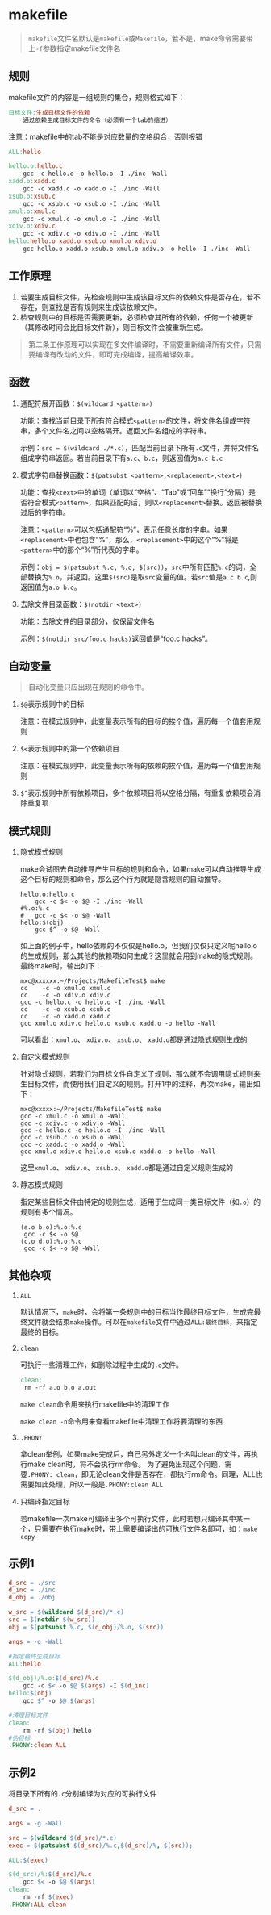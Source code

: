 # makefile

> `makefile`文件名默认是`makefile`或`Makefile`，若不是，make命令需要带上`-f`参数指定makefile文件名

## 规则

makefile文件的内容是一组规则的集合，规则格式如下：

```makefile
目标文件:生成目标文件的依赖
	通过依赖生成目标文件的命令（必须有一个tab的缩进）
```

注意：makefile中的tab不能是对应数量的空格组合，否则报错

```makefile
ALL:hello

hello.o:hello.c
    gcc -c hello.c -o hello.o -I ./inc -Wall
xadd.o:xadd.c
    gcc -c xadd.c -o xadd.o -I ./inc -Wall
xsub.o:xsub.c
    gcc -c xsub.c -o xsub.o -I ./inc -Wall
xmul.o:xmul.c
    gcc -c xmul.c -o xmul.o -I ./inc -Wall
xdiv.o:xdiv.c
    gcc -c xdiv.c -o xdiv.o -I ./inc -Wall
hello:hello.o xadd.o xsub.o xmul.o xdiv.o
    gcc hello.o xadd.o xsub.o xmul.o xdiv.o -o hello -I ./inc -Wall
```

## 工作原理

1. 若要生成目标文件，先检查规则中生成该目标文件的依赖文件是否存在，若不存在，则查找是否有规则来生成该依赖文件。
2. 检查规则中的目标是否需要更新，必须检查其所有的依赖，任何一个被更新（其修改时间会比目标文件新），则目标文件会被重新生成。

> 第二条工作原理可以实现在多文件编译时，不需要重新编译所有文件，只需要编译有改动的文件，即可完成编译，提高编译效率。

## 函数

1. 通配符展开函数：`$(wildcard <pattern>)`

   功能：查找当前目录下所有符合模式`<pattern>`的文件，将文件名组成字符串，多个文件名之间以空格隔开。返回文件名组成的字符串。

   示例：`src = $(wildcard ./*.c)`，匹配当前目录下所有`.c`文件，并将文件名组成字符串返回。若当前目录下有`a.c`、`b.c`，则返回值为`a.c b.c`

2. 模式字符串替换函数：`$(patsubst <pattern>,<replacement>,<text>)`

   功能：查找`<text>`中的单词（单词以“空格”、“Tab”或“回车”“换行”分隔）是否符合模式`<pattern>`，如果匹配的话，则以`<replacement>`替换。返回被替换过后的字符串。

   注意：`<pattern>`可以包括通配符“%”，表示任意长度的字串。如果`<replacement>`中也包含“%”，那么，`<replacement>`中的这个“%”将是`<pattern>`中的那个“%”所代表的字串。

   示例：`obj = $(patsubst %.c, %.o, $(src))`，`src`中所有匹配`%.c`的词，全部替换为`%.o`，并返回。这里`$(src)`是取`src`变量的值。若`src`值是`a.c b.c`,则返回值为`a.o b.o`。

3. 去除文件目录函数：`$(notdir <text>)`

   功能：去除文件的目录部分，仅保留文件名

   示例：`$(notdir src/foo.c hacks)`返回值是“foo.c hacks”。

## 自动变量

> 自动化变量只应出现在规则的命令中。

1. `$@`表示规则中的目标

   注意：在模式规则中，此变量表示所有的目标的挨个值，遍历每一个值套用规则

2. `$<`表示规则中的第一个依赖项目

   注意：在模式规则中，此变量表示所有的依赖的挨个值，遍历每一个值套用规则

3. `$^`表示规则中所有依赖项目，多个依赖项目将以空格分隔，有重复依赖项会消除重复项

## 模式规则

1. 隐式模式规则

   make会试图去自动推导产生目标的规则和命令，如果make可以自动推导生成这个目标的规则和命令，那么这个行为就是隐含规则的自动推导。

   ```
   hello.o:hello.c
       gcc -c $< -o $@ -I ./inc -Wall
   #%.o:%.c
   #   gcc -c $< -o $@ -Wall
   hello:$(obj)
       gcc $^ -o $@ -Wall
   ```

   如上面的例子中，hello依赖的不仅仅是hello.o，但我们仅仅只定义呢hello.o的生成规则，那么其他的依赖项如何生成？这里就会用到make的隐式规则。最终make时，输出如下：

   ```
   mxc@xxxxxx:~/Projects/MakefileTest$ make
   cc    -c -o xmul.o xmul.c
   cc    -c -o xdiv.o xdiv.c
   gcc -c hello.c -o hello.o -I ./inc -Wall
   cc    -c -o xsub.o xsub.c
   cc    -c -o xadd.o xadd.c
   gcc xmul.o xdiv.o hello.o xsub.o xadd.o -o hello -Wall
   ```

   可以看出：`xmul.o`、 `xdiv.o`、 `xsub.o`、 `xadd.o`都是通过隐式规则生成的

2. 自定义模式规则

   针对隐式规则，若我们为目标文件自定义了规则，那么就不会调用隐式规则来生目标文件，而使用我们自定义的规则。打开1中的注释，再次make，输出如下：

   ```shell
   mxc@xxxxx:~/Projects/MakefileTest$ make
   gcc -c xmul.c -o xmul.o -Wall
   gcc -c xdiv.c -o xdiv.o -Wall
   gcc -c hello.c -o hello.o -I ./inc -Wall
   gcc -c xsub.c -o xsub.o -Wall
   gcc -c xadd.c -o xadd.o -Wall
   gcc xmul.o xdiv.o hello.o xsub.o xadd.o -o hello -Wall
   ```

   这里`xmul.o`、 `xdiv.o`、 `xsub.o`、 `xadd.o`都是通过自定义规则生成的

3. 静态模式规则

   指定某些目标文件由特定的规则生成，适用于生成同一类目标文件（如`.o`）的规则有多个情况。

   ```shell
   (a.o b.o):%.o:%.c
   	gcc -c $< -o $@
   (c.o d.o):%.o:%.c
   	gcc -c $< -o $@ -Wall
   ```

## 其他杂项

1. `ALL`

   默认情况下，`make`时，会将第一条规则中的目标当作最终目标文件，生成完最终文件就会结束`make`操作。可以在`makefile`文件中通过`ALL:最终目标`，来指定最终的目标。

2. `clean`

   可执行一些清理工作，如删除过程中生成的`.o`文件。

   ```makefile
   clean:
   	rm -rf a.o b.o a.out
   ```

   `make clean`命令用来执行makefile中的清理工作

   `make clean -n`命令用来查看makefile中清理工作将要清理的东西

3. `.PHONY`

   拿clean举例，如果make完成后，自己另外定义一个名叫clean的文件，再执行make clean时，将不会执行rm命令。 为了避免出现这个问题，需要`.PHONY: clean`，即无论clean文件是否存在，都执行rm命令。同理，ALL也需要如此处理，所以一般是`.PHONY:clean ALL`

4. 只编译指定目标

   若makefile一次make可编译出多个可执行文件，此时若想只编译其中某一个，只需要在执行make时，带上需要编译出的可执行文件名即可，如：`make copy`

## 示例1

```makefile
d_src = ./src
d_inc = ./inc
d_obj = ./obj

w_src = $(wildcard $(d_src)/*.c)
src = $(notdir $(w_src))
obj = $(patsubst %.c, $(d_obj)/%.o, $(src))

args = -g -Wall

#指定最终生成目标
ALL:hello

$(d_obj)/%.o:$(d_src)/%.c
    gcc -c $< -o $@ $(args) -I $(d_inc)
hello:$(obj)
    gcc $^ -o $@ $(args)

#清理目标文件
clean:
    rm -rf $(obj) hello
#伪目标
.PHONY:clean ALL
```

## 示例2

将目录下所有的`.c`分别编译为对应的可执行文件

```makefile
d_src = .

args = -g -Wall

src = $(wildcard $(d_src)/*.c)
exec = $(patsubst $(d_src)/%.c,$(d_src)/%, $(src));

ALL:$(exec)

$(d_src)/%:$(d_src)/%.c
    gcc $< -o $@ $(args)
clean:
    rm -rf $(exec)
.PHONY:ALL clean
```




